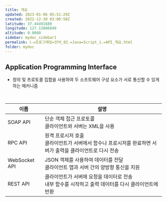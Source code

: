 ```yaml
---
title: 개요
updated: 2023-01-06 05:51:29Z
created: 2022-12-30 03:00:58Z
latitude: 37.44491680
longitude: 127.13886840
altitude: 0.0000
sidebar: mydoc_sidebar1
permalink: Ⅰ.=프로그래밍=언어_02.=Java=Script_1.=API_개요.html
folder: mydoc
---
```


## Application Programming Interface
- 정의 및 프로토콜 집합을 사용하여 두 소프트웨어 구성 요소가 서로 통신할 수 있게 하는 메커니즘
<br>

|이름|설명|
|---|---|
|SOAP API| 단순 객체 접근 프로토콜<br> 클라이언트와 서버는 XML을 사용|
|RPC API| 원격 프로시저 호출<br> 클라이언트가 서버에서 함수나 프로시저를 완료하면 서버가 출력을 클라이언트로 다시 전송|
|WebSocket API| JSON 객체를 사용하여 데이터를 전달<br> 클라이언트 앱과 서버 간의 양방향 통신을 지원|
|REST API| 클라이언트가 서버에 요청을 데이터로 전송<br> 내부 함수를 시작하고 출력 데이터를 다시 클라이언트에 반환|
